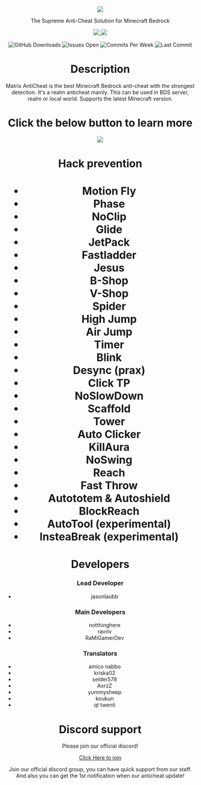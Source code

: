 <div align="center">
    <img src="https://raw.githubusercontent.com/jasonlaubb/Matrix-AntiCheat/main/docs/images/title.png">
    <p>The Supreme Anti-Cheat Solution for Minecraft Bedrock</p>
    <p>
        <a href="https://github.com/jasonlaubb/Matrix-AntiCheat" target="_blank">
            <img src="https://camo.githubusercontent.com/9f1df0465f69d73b390cb9c9003d58c15e18c96e0d5795f662c8c4ba14141a6e/68747470733a2f2f696d672e736869656c64732e696f2f62616467652f4c616e67756167652d547970655363726970742d2532334546343034313f7374796c653d666f722d7468652d6261646765">
        </a>
        <a href="https://discord.gg/CqZGXeRKPJ" target="_blank">
            <img src="https://camo.githubusercontent.com/f1c54f3a23de4c7b3e55059592bbf12e19eeb16e78978c364792d3d7207cfaac/68747470733a2f2f696d672e736869656c64732e696f2f62616467652f446973636f72642d43715a475865524b504a2d2532333139373644323f7374796c653d666f722d7468652d6261646765">
        </a>
    </p>
    <p align="center">
        <img src="https://img.shields.io/github/downloads/jasonlaubb/Matrix-AntiCheat/total?style=for-the-badge" alt="GitHub Downloads">
        <img src="https://img.shields.io/github/issues/jasonlaubb/Matrix-AntiCheat?label=ISSUES%20OPEN&style=for-the-badge" alt="Issues Open">
        <img src="https://img.shields.io/github/commit-activity/m/jasonlaubb/Matrix-AntiCheat?style=for-the-badge" alt="Commits Per Week">
        <img src="https://img.shields.io/github/last-commit/jasonlaubb/Matrix-AntiCheat?style=for-the-badge" alt="Last Commit">
    </p>
    <h1>Description</h1>
    <p>
        Matrix AntiCheat is the best Minecraft Bedrock anti-cheat with the strongest detection. It's a realm anticheat mainly.
        This can be used in BDS server, realm or local world. Supports the latest Minecraft version.
    </p>
    <h1>Click the below button to learn more</h1>
    <a href="https://jasonlaubb.github.io/Matrix-AntiCheat/" target="_blank">
        <img src="https://raw.githubusercontent.com/jasonlaubb/Matrix-AntiCheat/main/docs/images/learn_more.png">
    </a>
    <h1>Hack prevention<h1>
    <ul>
        <li>Motion Fly</li>
        <li>Phase</li>
        <li>NoClip</li>
        <li>Glide</li>
        <li>JetPack</li>
        <li>Fastladder</li>
        <li>Jesus</li>
        <li>B-Shop</li>
        <li>V-Shop</li>
        <li>Spider</li>
        <li>High Jump</li>
        <li>Air Jump</li>
        <li>Timer</li>
        <li>Blink</li>
        <li>Desync (prax)</li>
        <li>Click TP</li>
        <li>NoSlowDown</li>
        <li>Scaffold</li>
        <li>Tower</li>
        <li>Auto Clicker</li>
        <li>KillAura</li>
        <li>NoSwing</li>
        <li>Reach</li>
        <li>Fast Throw</li>
        <li>Autototem & Autoshield</li>
        <li>BlockReach</li>
        <li>AutoTool (experimental)</li>
        <li>InsteaBreak (experimental)</li>
    </ul>
    <h1>Developers</h1>
    <h3>Lead Developer</h3>
    <ul>
        <li>jasonlaubb</li>
    </ul>
    <h3>Main Developers</h3>
    <ul>
        <li>notthinghere</li>
        <li>ravriv</li>
        <li>RaMiGamerDev</li>
    </ul>
    <h3>Translators</h3>
    <ul>
        <li>amico nabbo</li>
        <li>kriska02</li>
        <li>selder578</li>
        <li>AxrzZ</li>
        <li>yummysheep</li>
        <li>koukun</li>
        <li>qt twenti</li>
    </ul>
    <h1>Discord support</h1>
    <p>Please join our official discord!</p>
    <a href="https://discord.gg/CqZGXeRKPJ"><p>Click Here to join</p></a>
    <p>Join our official discord group, you can have quick support from our staff. And also you can get the 1st notification when our anticheat update!</p>
</div>
